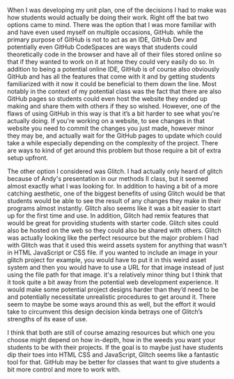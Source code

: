 When I was developing my unit plan,  one of the  decisions I had to make was how students would actually be doing their work. Right off the bat two options came to mind. There was the option that I was more familiar with and have even used myself on multiple occasions, GitHub.  while the primary purpose of GitHub is not to act as an IDE, GitHub Dev and potentially even GitHub CodeSpaces are ways that students could theoretically code in the browser and have all of their files stored online so that if they wanted to work on it at home they could very easily do so. In addition to being a potential online IDE, GitHub is of course also obviously GitHub and has all the features that come with it and by getting students familiarized with it now it could be beneficial to them down the line. Most notably in the context of my potential class was the fact that there are also GitHub pages so students could even host the website they ended up making and share them with others if they so wished.  However, one of the flaws of using GitHub in this way is that it’s  a bit harder to see what you're actually doing. If you're working on a website, to see changes in that website you need to commit the changes you just made, however minor they may be, and actually wait for the GitHub pages to update which could take a while especially depending on the complexity of the project.  There are ways to kind of get around this problem but those require a bit of extra setup upfront.

The other option I considered was Glitch. I had  actually only heard of glitch because of Andy's presentation in our methods II class, but it seemed  almost exactly what I was looking for. In addition to having a bit of a more catching aesthetic,  one of the biggest benefits of using Glitch would be that students would be able to see the result of any changes they make in their programs almost instantly. Glitch also seems like it was a bit easier to start up for the first time and use. In addition, Glitch had remix features that would be great for providing students with starter code. Glitch sites could also be hosted on the web so they could also be shared with others. Glitch was actually looking like the perfect resource but the major problem I had with Glitch was that it used this weird assets system for anything that wasn't in HTML JavaScript or CSS file.  if you wanted to include an image in your glitch project for example,  you would have to put it in this weird asset system and then you would have to use a URL for that image instead of just using the file path for that image.  it's a relatively minor thing but I think that it took quite a bit away from the potential web development experience. It would make some potential project designs harder than they’d need to be and potentially necessitate unrealistic procedures to get around it. There seem to maybe be some ways around this as well, but the effort it would take to circumvent this design decision kinda betrays one of Glitch’s strengths of its ease of use. 

I think that both are still of course amazing resources but which one you choose might depend on how in-depth, how in the weeds you want your students to be with their projects.  If the goal is to maybe just have students dip their toes into HTML CSS and JavaScript, Glitch seems like a fantastic tool for that. GitHub may be better for classes that want to give students a bit more control and more to work with.


